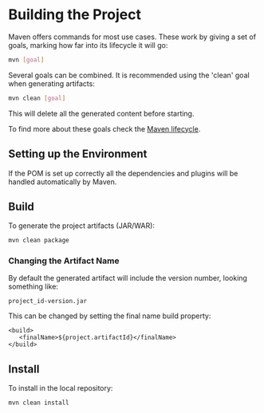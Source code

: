 # Building the Project

Maven offers commands for most use cases. These work by giving a set of goals, marking how far into its lifecycle it will go:

```bash
mvn [goal]
```

Several goals can be combined. It is recommended using the 'clean' goal when generating artifacts:

```bash
mvn clean [goal]
```

This will delete all the generated content before starting.

To find more about these goals check the [Maven lifecycle](https://maven.apache.org/guides/introduction/introduction-to-the-lifecycle.html).

## Setting up the Environment

If the POM is set up correctly all the dependencies and plugins will be handled automatically by Maven.

## Build

To generate the project artifacts \(JAR/WAR\):

```bash
mvn clean package
```

### Changing the Artifact Name

By default the generated artifact will include the version number, looking something like:

```
project_id-version.jar
```

This can be changed by setting the final name build property:

```
<build>
   <finalName>${project.artifactId}</finalName>
</build>
```

## Install

To install in the local repository:

```bash
mvn clean install
```

